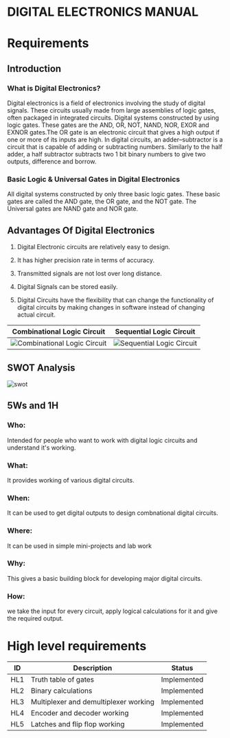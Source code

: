 # DIGITAL ELECTRONICS MANUAL
#  Requirements
## Introduction
### What is Digital Electronics?


Digital electronics is a field of electronics involving the study of digital signals. These circuits usually  made from large assemblies of logic gates, often packaged in integrated circuits. Digital systems constructed by using logic gates. These gates are the AND, OR, NOT, NAND, NOR, EXOR and EXNOR gates.The OR gate is an electronic circuit that gives a high output if one or more of its inputs are high.
In digital circuits, an adder–subtractor is a circuit that is capable of adding or subtracting numbers. Similarly to the half adder, a half subtractor subtracts two 1 bit binary numbers to give two outputs, difference and borrow.

### Basic Logic & Universal Gates in Digital Electronics 


All digital systems constructed by only three basic logic gates. These basic gates are called the AND gate, the OR gate, and the NOT gate. The Universal gates are NAND gate and NOR gate.


## Advantages Of Digital Electronics

1. Digital Electronic circuits are relatively easy to design.

2. It has higher precision rate in terms of accuracy.

3. Transmitted signals are not lost over long distance.

4. Digital Signals can be stored easily.

5. Digital Circuits have the flexibility that can change the functionality of digital circuits by making changes in software instead of changing actual circuit.


|Combinational Logic Circuit|Sequential Logic Circuit|
|:--:|:--:|
![Combinational Logic Circuit](https://user-images.githubusercontent.com/86546222/130079774-3d461e52-feb2-4038-a1a4-851c86a8c467.gif)|![Sequential Logic Circuit](https://user-images.githubusercontent.com/86546222/130079845-ff3f1066-ca4f-4df8-af16-4c456693ed5c.jpg)
## SWOT Analysis
![swot](https://user-images.githubusercontent.com/81547783/130110608-f2dbb56c-6cb0-43a0-b6fc-5f15741e3337.jpg)

## 5Ws and 1H

### Who:
Intended for people who want to work with digital logic circuits and understand it's working.

### What:
It provides working of various digital circuits.

### When:
It can be used to get digital outputs to design combnational digital circuits.

### Where:
It can be used in simple mini-projects and lab work

### Why:
This gives a basic building block for developing major digital circuits.

### How:
we take the input for every circuit, apply logical calculations for it and give the required output.
# High level requirements

|ID|Description|Status|
|--|--|--|
|HL1|Truth table of gates|Implemented|
|HL2|Binary calculations|Implemented|
|HL3|Multiplexer and demultiplexer working|Implemented|
|HL4|Encoder and decoder working|Implemented|
|HL5|Latches and flip flop working|Implemented|


